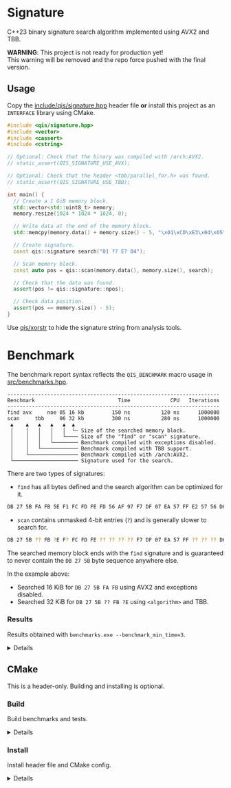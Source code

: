 # Signature
C++23 binary signature search algorithm implemented using AVX2 and TBB.

**WARNING**: This project is not ready for production yet!<br/>
This warning will be removed and the repo force pushed with the final version.

## Usage
Copy the [include/qis/signature.hpp](include/qis/signature.hpp) header file
**or** install this project as an `INTERFACE` library using CMake.

```cpp
#include <qis/signature.hpp>
#include <vector>
#include <cassert>
#include <cstring>

// Optional: Check that the binary was compiled with /arch:AVX2.
// static_assert(QIS_SIGNATURE_USE_AVX);

// Optional: Check that the header <tbb/parallel_for.h> was found.
// static_assert(QIS_SIGNATURE_USE_TBB);

int main() {
  // Create a 1 GiB memory block.
  std::vector<std::uint8_t> memory;
  memory.resize(1024 * 1024 * 1024, 0);

  // Write data at the end of the memory block.
  std::memcpy(memory.data() + memory.size() - 5, "\x01\xCD\xE3\x04\x05", 5);

  // Create signature.
  const qis::signature search("01 ?? E? 04");

  // Scan memory block.
  const auto pos = qis::scan(memory.data(), memory.size(), search);

  // Check that the data was found.
  assert(pos != qis::signature::npos);

  // Check data position.
  assert(pos == memory.size() - 5);
}
```

Use [qis/xorstr](https://github.com/qis/xorstr) to hide the signature
string from analysis tools.

# Benchmark
The benchmark report syntax reflects the `QIS_BENCHMARK` macro usage in
[src/benchmarks.hpp](src/benchmarks.hpp).

```
---------------------------------------------------------------------
Benchmark                           Time             CPU   Iterations
---------------------------------------------------------------------
find avx     noe 05 16 kb         150 ns          120 ns      1000000
scan     tbb     06 32 kb         300 ns          280 ns      1000000
 ▲    ▲   ▲   ▲   ▲  ▲
 │    │   │   │   │  └─ Size of the searched memory block.
 │    │   │   │   └──── Size of the "find" or "scan" signature.
 │    │   │   └──────── Benchmark compiled with exceptions disabled.
 │    │   └──────────── Benchmark compiled with TBB support.
 │    └──────────────── Benchmark compiled with /arch:AVX2.
 └───────────────────── Signature used for the search.
```

There are two types of signatures:

* `find` has all bytes defined and the search algorithm can be optimized for it.

```sh
DB 27 5B FA FB 5E F1 FC FD FE FD 56 AF 97 F7 DF 07 EA 57 FF E2 57 56 D6 00 89
```

* `scan` contains unmasked 4-bit entries (`?`) and is generally slower to search for.

```sh
DB 27 5B ?? FB ?E F? FC FD FE ?? ?? ?? ?? F7 DF 07 EA 57 FF ?? ?? ?? D6 00 ??
```

The searched memory block ends with the `find` signature and is guaranteed to
never contain the `DB 27 5B` byte sequence anywhere else.

In the example above:
* Searched 16 KiB for `DB 27 5B FA FB` using AVX2 and exceptions disabled.
* Searched 32 KiB for `DB 27 5B ?? FB ?E` using `<algorithm>` and TBB.

### Results
Results obtained with `benchmarks.exe --benchmark_min_time=3`.

<details>

```
Run on (12 X 3720.15 MHz CPU s)
CPU Caches:
  L1 Data 32 KiB (x6)
  L1 Instruction 32 KiB (x6)
  L2 Unified 256 KiB (x6)
  L3 Unified 12288 KiB (x1)
-----------------------------------------------------------------
Benchmark                       Time             CPU   Iterations
-----------------------------------------------------------------
find  avx     03 16 kb        319 ns          321 ns      2240000
find  avx tbb 03 16 kb        315 ns          314 ns      2240000
find          03 16 kb      14044 ns        13951 ns        44800
find      tbb 03 16 kb       7925 ns         7847 ns        89600
scan  avx     03 16 kb        317 ns          321 ns      2240000
scan  avx tbb 03 16 kb        315 ns          321 ns      2240000
scan          03 16 kb      13961 ns        13811 ns        49778
scan      tbb 03 16 kb       7732 ns         7673 ns        89600

find  avx     03 64 kb       1587 ns         1604 ns       448000
find  avx tbb 03 64 kb       1571 ns         1569 ns       448000
find          03 64 kb      55477 ns        56250 ns        10000
find      tbb 03 64 kb      12353 ns        12277 ns        56000
scan  avx     03 64 kb       1552 ns         1569 ns       448000
scan  avx tbb 03 64 kb       1566 ns         1569 ns       448000
scan          03 64 kb      55702 ns        56250 ns        10000
scan      tbb 03 64 kb      12348 ns        12277 ns        56000
```

</details>

## CMake
This is a header-only. Building and installing is optional.

### Build
Build benchmarks and tests.

<details>

1. Install [Python 3][py3].
2. Install [Conan][conan].

```cmd
pip install conan
```

3. Clone project in `x64 Native Tools Command Prompt for VS 2022`.

```cmd
git clone https://github.com/qis/signature signature
cd signature
```

4. Install dependencies.

```cmd
conan install . -if third_party -pr conan.profile
```

5. Configure project.

```cmd
cmake --preset msvc-release
cmake --preset msvc-debug
```

6. Build benchmarks and tests.

```cmd
cmake --build --preset msvc-release --target benchmarks
cmake --build --preset msvc-debug --target tests
```

7. Run benchmarks and tests.

```cmd
build\msvc\release\benchmarks.exe --benchmark_min_time=3
build\msvc\debug\tests.exe
```

</details>

### Install
Install header file and CMake config.

<details>

```cmd
cmake --preset install -DCMAKE_INSTALL_PREFIX="path/to/destination"
cmake --build build/install --target install
```

</details>

[py3]: https://www.python.org/downloads/windows/
[conan]: https://conan.io/center/
